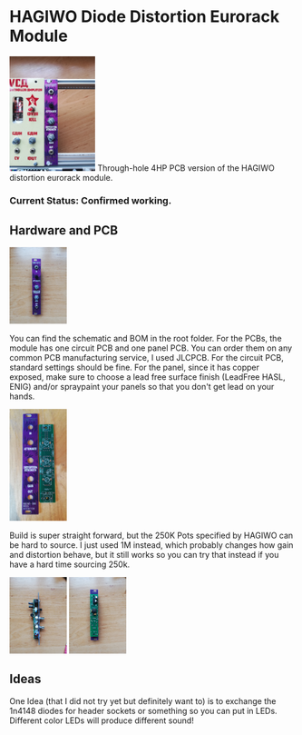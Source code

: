 # HAGIWO Diode Distortion Eurorack Module
<img src="images/in_rack.jpg" width="30%" height="30%">
Through-hole 4HP  PCB version of the HAGIWO distortion eurorack module. 


### Current Status: Confirmed working.

## Hardware and PCB

<img src="images/front.jpg" width="20%" height="20%"> 

You can find the schematic and BOM in the root folder. 
For the PCBs, the module has one circuit PCB and one panel PCB. 
You can order them on any common PCB manufacturing service, I used JLCPCB. For the circuit PCB, standard settings should be fine.
For the panel, since it has copper exposed, make sure to choose a lead free surface finish (LeadFree HASL, ENIG) and/or spraypaint your panels so that you don't get lead on your hands.

<img src="images/pcbs.jpg" width="20%" height="20%">

Build is super straight forward, but the 250K Pots specified by HAGIWO can be hard to source. I just used 1M instead, which probably changes how gain and distortion 
behave, but it still works so you can try that instead if you have a hard time sourcing 250k.

<img src="images/side.jpg" width="20%" height="20%"> <img src="images/back.jpg" width="20%" height="20%">

## Ideas

One Idea (that I did not try yet but definitely want to) is to exchange the 1n4148 diodes for header sockets or something so you can put in LEDs. Different color LEDs will produce different sound!
